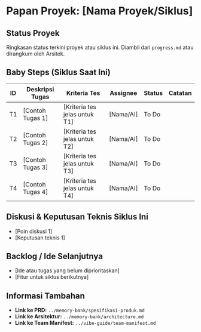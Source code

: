 # Papan Proyek: [Nama Proyek/Siklus]

## Status Proyek
Ringkasan status terkini proyek atau siklus ini. Diambil dari `progress.md` atau dirangkum oleh Arsitek.

## Baby Steps (Siklus Saat Ini)

| ID | Deskripsi Tugas | Kriteria Tes | Assignee | Status | Catatan |
|---|---|---|---|---|---|
| T1 | [Contoh Tugas 1] | [Kriteria tes jelas untuk T1] | [Nama/AI] | To Do | |
| T2 | [Contoh Tugas 2] | [Kriteria tes jelas untuk T2] | [Nama/AI] | To Do | |
| T3 | [Contoh Tugas 3] | [Kriteria tes jelas untuk T3] | [Nama/AI] | To Do | |
| T4 | [Contoh Tugas 4] | [Kriteria tes jelas untuk T4] | [Nama/AI] | To Do | |

## Diskusi & Keputusan Teknis Siklus Ini
- [Poin diskusi 1]
- [Keputusan teknis 1]

## Backlog / Ide Selanjutnya
- [Ide atau tugas yang belum diprioritaskan]
- [Fitur untuk siklus berikutnya]

## Informasi Tambahan
- **Link ke PRD:** `../memory-bank/spesifikasi-produk.md`
- **Link ke Arsitektur:** `../memory-bank/architecture.md`
- **Link ke Team Manifest:** `../vibe-guide/team-manifest.md`
```
